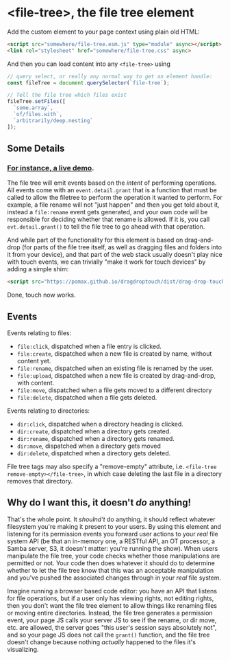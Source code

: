 # &lt;file-tree&gt;, the file tree element

Add the custom element to your page context using plain old HTML:

```html
<script src="somewhere/file-tree.esm.js" type="module" async></script>
<link rel="stylesheet" href="somewhere/file-tree.css" async>
```

And then you can load content into any `<file-tree>` using

```js
// query select, or really any normal way to get an element handle:
const fileTree = document.querySelector(`file-tree`);

// Tell the file tree which files exist
fileTree.setFiles([
  `some.array`,
  `of/files.with`,
  `arbitrarily/deep.nesting`
]);
```

## Some Details

### [For instance, a live demo](https://pomax.github.io/custom-file-tree/public/).

The file tree will emit events based on the _intent_ of performing operations. All events come with an `event.detail.grant` that is a function that must be called to allow the filetree to perform the operation it wanted to perform. For example, a file rename will not "just happen" and then you get told about it, instead a `file:rename` event gets generated, and your own code will be responsible for deciding whether that rename is allowed. If it is, you call `evt.detail.grant()` to tell the file tree to go ahead with that operation.

And while part of the functionality for this element is based on drag-and-drop (for parts of the file tree itself, as well as dragging files and folders into it from your device), and that part of the web stack usually doesn't play nice with touch events, we can trivially "make it work for touch devices" by adding a simple shim:

```html
<script src="https://pomax.github.io/dragdroptouch/dist/drag-drop-touch.esm.min.js?autoload" type="module"></script>
```

Done, touch now works.

## Events

Events relating to files:

  - `file:click`, dispatched when a file entry is clicked.
  - `file:create`, dispatched when a new file is created by name, without content yet.
  - `file:rename`, dispatched when an existing file is renamed by the user.
  - `file:upload`, dispatched when a new file is created by drag-and-drop, with content.
  - `file:move`, dispatched when a file gets moved to a different directory
  - `file:delete`, dispatched when a file gets deleted.

Events relating to directories:

  - `dir:click`, dispatched when a directory heading is clicked.
  - `dir:create`, dispatched when a directory gets created.
  - `dir:rename`, dispatched when a directory gets renamed.
  - `dir:move`, dispatched when a directory gets moved
  - `dir:delete`, dispatched when a directory gets deleted.

File tree tags may also specify a "remove-empty" attribute, i.e. `<file-tree remove-empty></file-tree>`, in which case deleting the last file in a directory removes that directory.

## Why do I want this, it doesn't _do_ anything!

That's the whole point. It _shoulnd't_ do anything, it should reflect whatever filesystem you're making it present to your users. By using this element and listening for its permission events you forward user actions to your _real_ file system API (be that an in-memory one, a RESTful API, an OT processor, a Samba server, S3, it doesn't matter: you're running the show). When users manipulate the file tree, your code checks whether those manipulations are permitted or not. Your code then does whatever it should do to determine whether to let the file tree know that this was an acceptable manipulation and you've pushed the associated changes through in your _real_ file system.

Imagine running a browser based code editor: you have an API that listens for file operations, but if a user only has viewing rights, not editing rights, then you don't want the file tree element to allow things like renaming files or moving entire directories. Instead, the file tree generates a permission event, your page JS calls your server JS to see if the rename, or dir move, etc. are allowed, the server goes "this user's session says absolutely not", and so your page JS does not call the `grant()` function, and the file tree doesn't change because nothing _actually_ happened to the files it's visualizing.
